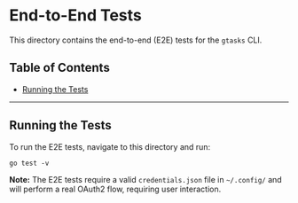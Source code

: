 # End-to-End Tests

This directory contains the end-to-end (E2E) tests for the `gtasks` CLI.

## Table of Contents

- [Running the Tests](#running-the-tests)

---

## Running the Tests

To run the E2E tests, navigate to this directory and run:

```
go test -v
```

**Note:** The E2E tests require a valid `credentials.json` file in `~/.config/` and will perform a real OAuth2 flow, requiring user interaction.
